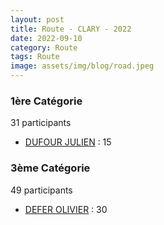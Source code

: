 ```yaml
---
layout: post
title: Route - CLARY - 2022
date: 2022-09-10
category: Route
tags: Route
image: assets/img/blog/road.jpeg
---
```


### 1ère Catégorie
31 participants
- [DUFOUR JULIEN](https://teamspecializedlille.github.io/works/dufourjulien) : 15

### 3ème Catégorie
49 participants
- [DEFER OLIVIER](https://teamspecializedlille.github.io/works/deferolivier) : 30
